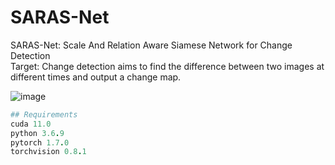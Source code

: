 # SARAS-Net
SARAS-Net: Scale And Relation Aware Siamese Network for Change Detection  
Target: Change detection aims to find the difference between two images at different times and output a change map.

![image](https://github.com/f64051041/SARAS-Net/blob/main/image/model.jpg)

```ruby
## Requirements
cuda 11.0  
python 3.6.9  
pytorch 1.7.0  
torchvision 0.8.1 
```
